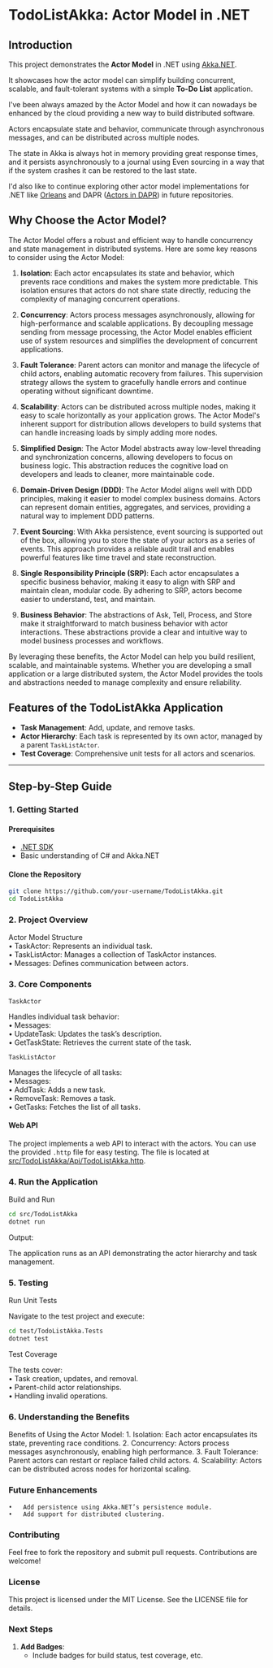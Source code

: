 # TodoListAkka: Actor Model in .NET

## Introduction
This project demonstrates the **Actor Model** in .NET using [Akka.NET](https://getakka.net/).

It showcases how the actor model can simplify building concurrent, scalable, and fault-tolerant systems with a simple **To-Do List** application.

I've been always amazed by the Actor Model and how it can nowadays be enhanced by the cloud providing a new way to build distributed software.

Actors encapsulate state and behavior, communicate through asynchronous messages, and can be distributed across multiple nodes.  

The state in Akka is always hot in memory providing great response times, and it persists asynchronously to a journal using Even sourcing in a way that if the system crashes it can be restored to the last state. 

I'd also like to continue exploring other actor model implementations for .NET like [Orleans](https://learn.microsoft.com/en-us/dotnet/orleans/overview) and DAPR ([Actors in DAPR](https://docs.dapr.io/developing-applications/building-blocks/actors/actors-overview/)) in future repositories.

## Why Choose the Actor Model?

The Actor Model offers a robust and efficient way to handle concurrency and state management in distributed systems. Here are some key reasons to consider using the Actor Model:

1. **Isolation**: Each actor encapsulates its state and behavior, which prevents race conditions and makes the system more predictable. This isolation ensures that actors do not share state directly, reducing the complexity of managing concurrent operations.

2. **Concurrency**: Actors process messages asynchronously, allowing for high-performance and scalable applications. By decoupling message sending from message processing, the Actor Model enables efficient use of system resources and simplifies the development of concurrent applications.

3. **Fault Tolerance**: Parent actors can monitor and manage the lifecycle of child actors, enabling automatic recovery from failures. This supervision strategy allows the system to gracefully handle errors and continue operating without significant downtime.

4. **Scalability**: Actors can be distributed across multiple nodes, making it easy to scale horizontally as your application grows. The Actor Model's inherent support for distribution allows developers to build systems that can handle increasing loads by simply adding more nodes.

5. **Simplified Design**: The Actor Model abstracts away low-level threading and synchronization concerns, allowing developers to focus on business logic. This abstraction reduces the cognitive load on developers and leads to cleaner, more maintainable code.

6. **Domain-Driven Design (DDD)**: The Actor Model aligns well with DDD principles, making it easier to model complex business domains. Actors can represent domain entities, aggregates, and services, providing a natural way to implement DDD patterns.

7. **Event Sourcing**: With Akka persistence, event sourcing is supported out of the box, allowing you to store the state of your actors as a series of events. This approach provides a reliable audit trail and enables powerful features like time travel and state reconstruction.

8. **Single Responsibility Principle (SRP)**: Each actor encapsulates a specific business behavior, making it easy to align with SRP and maintain clean, modular code. By adhering to SRP, actors become easier to understand, test, and maintain.

9. **Business Behavior**: The abstractions of Ask, Tell, Process, and Store make it straightforward to match business behavior with actor interactions. These abstractions provide a clear and intuitive way to model business processes and workflows.

By leveraging these benefits, the Actor Model can help you build resilient, scalable, and maintainable systems. Whether you are developing a small application or a large distributed system, the Actor Model provides the tools and abstractions needed to manage complexity and ensure reliability.

## Features of the TodoListAkka Application
- **Task Management**: Add, update, and remove tasks.
- **Actor Hierarchy**: Each task is represented by its own actor, managed by a parent `TaskListActor`.
- **Test Coverage**: Comprehensive unit tests for all actors and scenarios.

---

## Step-by-Step Guide

### 1. **Getting Started**

#### Prerequisites
- [.NET SDK](https://dotnet.microsoft.com/download)
- Basic understanding of C# and Akka.NET

#### Clone the Repository
```bash
git clone https://github.com/your-username/TodoListAkka.git
cd TodoListAkka
```

### 2. Project Overview

Actor Model Structure  
	•	TaskActor: Represents an individual task.  
	•	TaskListActor: Manages a collection of TaskActor instances.  
	•	Messages: Defines communication between actors.

### 3. Core Components

`TaskActor`

Handles individual task behavior:  
	•	Messages:  
	•	UpdateTask: Updates the task’s description.  
	•	GetTaskState: Retrieves the current state of the task.

`TaskListActor`  

Manages the lifecycle of all tasks:  
	•	Messages:  
	•	AddTask: Adds a new task.  
	•	RemoveTask: Removes a task.  
	•	GetTasks: Fetches the list of all tasks.

#### Web API

The project implements a web API to interact with the actors. You can use the provided `.http` file for easy testing. The file is located at [src/TodoListAkka/Api/TodoListAkka.http](src/TodoListAkka/Api/TodoListAkka.http).

### 4. Run the Application

Build and Run

```bash
cd src/TodoListAkka
dotnet run
```

Output:

The application runs as an API demonstrating the actor hierarchy and task management.

### 5. Testing

Run Unit Tests

Navigate to the test project and execute:

```bash
cd test/TodoListAkka.Tests
dotnet test
```

Test Coverage

The tests cover:  
	•	Task creation, updates, and removal.  
	•	Parent-child actor relationships.  
	•	Handling invalid operations.  
    
### 6. Understanding the Benefits

Benefits of Using the Actor Model:
	1.	Isolation: Each actor encapsulates its state, preventing race conditions.
	2.	Concurrency: Actors process messages asynchronously, enabling high performance.
	3.	Fault Tolerance: Parent actors can restart or replace failed child actors.
	4.	Scalability: Actors can be distributed across nodes for horizontal scaling.

### Future Enhancements
	•	Add persistence using Akka.NET’s persistence module.
	•	Add support for distributed clustering.

### Contributing

Feel free to fork the repository and submit pull requests. Contributions are welcome!

### License

This project is licensed under the MIT License. See the LICENSE file for details.

### Next Steps

1. **Add Badges**:
   - Include badges for build status, test coverage, etc.
